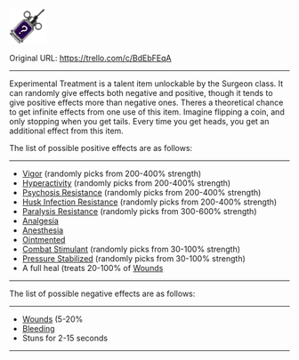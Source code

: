 ![Experimental Treatment.png\|200](./Experimental%20Treatment%20-%20Attachments/6718845db30472d958dd7dd5.png)

Original URL: https://trello.com/c/BdEbFEqA

---

Experimental Treatment is a talent item unlockable by the Surgeon class. It can randomly give effects both negative and positive, though it tends to give positive effects more than negative ones.
Theres a theoretical chance to get infinite effects from one use of this item. Imagine flipping a coin, and only stopping when you get tails. Every time you get heads, you get an additional effect from this item.

The list of possible positive effects are as follows:

---

- [Vigor](https://barotraumagame.com/wiki/Vigor "‌") (randomly picks from 200-400% strength)
- [Hyperactivity](https://barotraumagame.com/wiki/Hyperactivity "‌") (randomly picks from 200-400% strength)
- [Psychosis Resistance](https://barotraumagame.com/wiki/Psychosis_Resistance "‌") (randomly picks from 200-400% strength)
- [Husk Infection Resistance](https://barotraumagame.com/wiki/Husk_Infection_Resistance "‌") (randomly picks from 200-400% strength)
- [Paralysis Resistance](https://barotraumagame.com/wiki/Paralysis_Resistance "‌") (randomly picks from 300-600% strength)
- [Analgesia](../Torso/Analgesia.md)
- [Anesthesia](../Torso/Anesthesia.md)
- [Ointmented](../Any%20bodypart/Ointmented.md)
- [Combat Stimulant](https://barotraumagame.com/wiki/Combat_Stimulant_(Affliction) "‌") (randomly picks from 30-100% strength)
- [Pressure Stabilized](https://barotraumagame.com/wiki/Pressure_Stabilized "‌") (randomly picks from 30-100% strength)
- A full heal (treats 20-100% of [Wounds](../Any%20bodypart/archived/Wounds.md)

---

The list of possible negative effects are as follows:

---

- [Wounds](../Any%20bodypart/archived/Wounds.md) (5-20%
- [Bleeding](../Any%20bodypart/Bleeding.md)
- Stuns for 2-15 seconds

---

